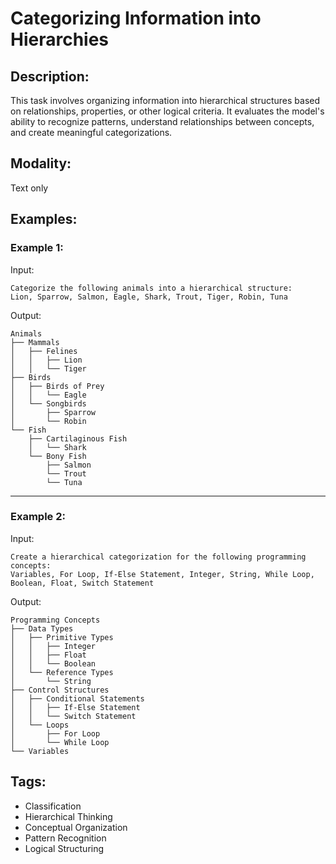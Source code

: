 # Categorizing Information into Hierarchies

## Description:
This task involves organizing information into hierarchical structures based on relationships, properties, or other logical criteria. It evaluates the model's ability to recognize patterns, understand relationships between concepts, and create meaningful categorizations.

## Modality:
Text only

## Examples:

### Example 1:

Input:

```
Categorize the following animals into a hierarchical structure:
Lion, Sparrow, Salmon, Eagle, Shark, Trout, Tiger, Robin, Tuna
```

Output:

```
Animals
├── Mammals
│   ├── Felines
│   │   ├── Lion
│   │   └── Tiger
├── Birds
│   ├── Birds of Prey
│   │   └── Eagle
│   └── Songbirds
│       ├── Sparrow
│       └── Robin
└── Fish
    ├── Cartilaginous Fish
    │   └── Shark
    └── Bony Fish
        ├── Salmon
        └── Trout
        └── Tuna
```

---

### Example 2:

Input:

```
Create a hierarchical categorization for the following programming concepts:
Variables, For Loop, If-Else Statement, Integer, String, While Loop, Boolean, Float, Switch Statement
```

Output:

```
Programming Concepts
├── Data Types
│   ├── Primitive Types
│   │   ├── Integer
│   │   ├── Float
│   │   └── Boolean
│   └── Reference Types
│       └── String
├── Control Structures
│   ├── Conditional Statements
│   │   ├── If-Else Statement
│   │   └── Switch Statement
│   └── Loops
│       ├── For Loop
│       └── While Loop
└── Variables
```

## Tags:
- Classification
- Hierarchical Thinking
- Conceptual Organization
- Pattern Recognition
- Logical Structuring